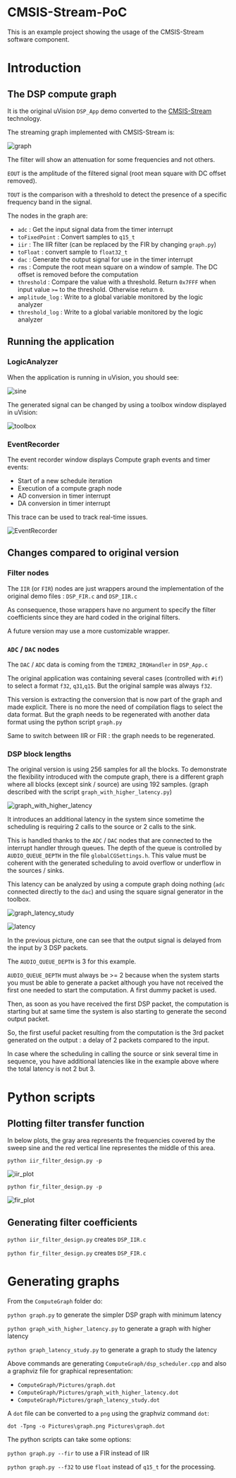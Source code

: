 # CMSIS-Stream-PoC

This is an example project showing the usage of the CMSIS-Stream software component.

# Introduction

## The DSP compute graph

It is the original uVision `DSP_App` demo converted to the [CMSIS-Stream](https://github.com/ARM-software/CMSIS-Stream) technology.

The streaming graph implemented with CMSIS-Stream is:

![graph](ComputeGraph/Pictures/graph.png)

The filter will show an attenuation for some frequencies and not others.

`EOUT` is the amplitude of the filtered signal (root mean square with DC offset removed).

`TOUT` is the comparison with a threshold to detect the presence of a specific frequency band in the signal.

The nodes in the graph are:

* `adc` : Get the input signal data from the timer interrupt
* `toFixedPoint` : Convert samples to `q15_t`
* `iir` : The IIR filter (can be replaced by the FIR by changing `graph.py`)
* `toFloat` : convert sample to `float32_t`
* `dac` : Generate the output signal for use in the timer interrupt
* `rms` : Compute the root mean square on a window of sample. The DC offset is removed before the computation
* `threshold` : Compare the value with a threshold. Return `0x7FFF` when input value `>=` to the threshold. Otherwise return `0`.
* `amplitude_log` : Write to a global variable monitored by the logic analyzer
* `threshold_log` : Write to a global variable monitored by the logic analyzer

## Running the application

### LogicAnalyzer

When the application is running in uVision, you should see:



![sine](Documentation/sine.PNG)



The generated signal can be changed by using a toolbox window displayed in uVision:

![toolbox](Documentation/toolbox.PNG)

### EventRecorder

The event recorder window displays Compute graph events and timer events:

* Start of a new schedule iteration
* Execution of a compute graph node
* AD conversion in timer interrupt
* DA conversion in timer interrupt

This trace can be used to track real-time issues. 

![EventRecorder](Documentation/EventRecorder.PNG)

## Changes compared to original version

### Filter nodes

The `IIR` (or `FIR`)  nodes are just wrappers around the implementation of the original demo files : `DSP_FIR.c` and `DSP_IIR.c`

As consequence, those wrappers have no argument to specify the filter coefficients since they are hard coded in the original filters. 

A future version may use a more customizable wrapper.

### `ADC` / `DAC` nodes

The `DAC` / `ADC` data is coming from the `TIMER2_IRQHandler` in `DSP_App.c`

The original application was containing several cases (controlled with `#if`) to select a format `f32`, `q31`,`q15`. But the original sample was always `f32`.

This version is extracting the conversion that is now part of the graph and made explicit. There is no more the need of compilation flags to select the data format. But the graph needs to be regenerated with another data format using the python script `graph.py`

Same to switch between IIR or FIR : the graph needs to be regenerated.

### DSP block lengths

The original version is using 256 samples for all the blocks. To demonstrate the flexibility introduced with the compute graph, there is a different graph where all blocks (except sink / source) are using 192 samples. (graph described with the script `graph_with_higher_latency.py`)

![graph_with_higher_latency](ComputeGraph/Pictures/graph_with_higher_latency.png)

It introduces an additional latency in the system since sometime the scheduling is requiring 2 calls to the source or 2 calls to the sink.

This is handled thanks to the `ADC` / `DAC` nodes that are connected to the interrupt handler through queues. The depth of the queue is controlled by `AUDIO_QUEUE_DEPTH` in the file `globalCGSettings.h`. This value must be coherent with the generated scheduling to avoid overflow or underflow in the sources / sinks.

This latency can be analyzed by using a compute graph doing nothing (`adc` connected directly to the `dac`) and using the square signal generator in the toolbox.

![graph_latency_study](ComputeGraph/Pictures/graph_latency_study.png)



![latency](Documentation/latency.PNG)

In the previous picture, one can see that the output signal is delayed from the input by 3 DSP packets.

The `AUDIO_QUEUE_DEPTH` is 3 for this example.

`AUDIO_QUEUE_DEPTH` must always be >= 2 because when the system starts you must be able to generate a packet although you have not received the first one needed to start the computation. A first dummy packet is used.

Then, as soon as you have received the first DSP packet, the computation is starting but at same time the system is also starting to generate the second output packet.

So, the first useful packet resulting from the computation is the 3rd packet generated on the output : a delay of 2 packets compared to the input.

In case where the scheduling in calling the source or sink several time in sequence, you have additional latencies like in the example above where the total latency is not 2 but 3.

# Python scripts

## Plotting filter transfer function

In below plots, the gray area represents the frequencies covered by the sweep sine and the red vertical line representes the middle of this area.

`python iir_filter_design.py -p`

![iir_plot](Documentation/iir_plot.png)

`python fir_filter_design.py -p`

![fir_plot](Documentation/fir_plot.png)

## Generating filter coefficients

`python iir_filter_design.py` creates `DSP_IIR.c`

`python fir_filter_design.py` creates `DSP_FIR.c`

# Generating graphs

From the `ComputeGraph` folder do:

`python graph.py` to generate the simpler DSP graph with minimum latency

`python graph_with_higher_latency.py` to generate a graph with higher latency

`python graph_latency_study.py` to generate a graph to study the latency

Above commands are generating `ComputeGraph/dsp_scheduler.cpp` and also a graphviz file for graphical representation:

* `ComputeGraph/Pictures/graph.dot`
* `ComputeGraph/Pictures/graph_with_higher_latency.dot`
* `ComputeGraph/Pictures/graph_latency_study.dot`

A `dot` file can be converted to a `png` using the graphviz command `dot`:

`dot -Tpng -o Pictures\graph.png Pictures\graph.dot`

The python scripts can take some options:

`python graph.py --fir` to use a FIR instead of IIR

`python graph.py --f32` to use `float` instead of `q15_t` for the processing.

